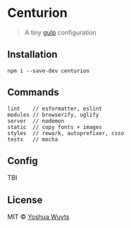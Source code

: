 # Centurion

> A tiny [gulp](https://github.com/gulpjs/gulp) configuration

## Installation
````npm i --save-dev centurion````

## Commands
````
lint    // esformatter, eslint
modules // browserify, uglify
server  // nodemon
static  // copy fonts + images
styles  // rework, autoprefixer, csso
tests   // mocha
````

## Config
TBI

## License
MIT © [Yoshua Wuyts](yoshuawuyts.com)
